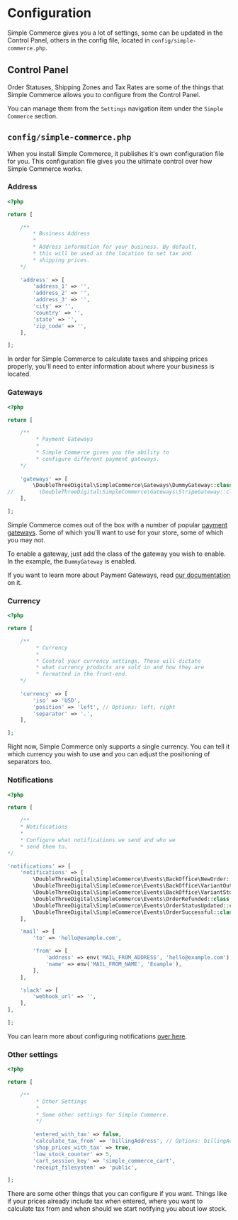 # Configuration

Simple Commerce gives you a lot of settings, some can be updated in the Control Panel, others in the config file, located in `config/simple-commerce.php`.

## Control Panel

Order Statuses, Shipping Zones and Tax Rates are some of the things that Simple Commerce allows you to configure from the Control Panel.

You can manage them from the `Settings` navigation item under the `Simple Commerce` section.

## `config/simple-commerce.php`

When you install Simple Commerce, it publishes it's own configuration file for you. This configuration file gives you the ultimate control over how Simple Commerce works.

### Address

```php
<?php

return [

    /**
        * Business Address
        *
        * Address information for your business. By default,
        * this will be used as the location to set tax and
        * shipping prices.
    */
    
    'address' => [
        'address_1' => '',
        'address_2' => '',
        'address_3' => '',
        'city' => '',
        'country' => '',
        'state' => '',
        'zip_code' => '',
    ],

];
```

In order for Simple Commerce to calculate taxes and shipping prices properly, you'll need to enter information about where your business is located.

### Gateways

```php
<?php

return [

    /**
         * Payment Gateways
         *
         * Simple Commerce gives you the ability to
         * configure different payment gateways.
    */
    
    'gateways' => [
        \DoubleThreeDigital\SimpleCommerce\Gateways\DummyGateway::class => [],
//        \DoubleThreeDigital\SimpleCommerce\Gateways\StripeGateway::class => [],
    ],

];
```

Simple Commerce comes out of the box with a number of popular [payment gateways](./gateways.md). Some of which you'll want to use for your store, some of which you may not.

To enable a gateway, just add the class of the gateway you wish to enable. In the example, the `DummyGateway` is enabled.

If you want to learn more about Payment Gateways, read [our documentation](./gateways.md) on it.

### Currency

```php
<?php

return [

    /**
         * Currency
         *
         * Control your currency settings. These will dictate
         * what currency products are sold in and how they are
         * formatted in the front-end.
    */
    
    'currency' => [
        'iso' => 'USD',
        'position' => 'left', // Options: left, right
        'separator' => '.',
    ],

];
```

Right now, Simple Commerce only supports a single currency. You can tell it which currency you wish to use and you can adjust the positioning of separators too.

### Notifications

```php
<?php

return [

    /**
	* Notifications
	*
	* Configure what notifications we send and who we 
	* send them to.
*/

'notifications' => [
	'notifications' => [
		\DoubleThreeDigital\SimpleCommerce\Events\BackOffice\NewOrder::class => ['mail'],
		\DoubleThreeDigital\SimpleCommerce\Events\BackOffice\VariantOutOfStock::class => ['mail'],
		\DoubleThreeDigital\SimpleCommerce\Events\BackOffice\VariantStockRunningLow::class => ['mail'],
		\DoubleThreeDigital\SimpleCommerce\Events\OrderRefunded::class => ['mail'],
		\DoubleThreeDigital\SimpleCommerce\Events\OrderStatusUpdated::class => ['mail'],
		\DoubleThreeDigital\SimpleCommerce\Events\OrderSuccessful::class => ['mail'],
	],

	'mail' => [
		'to' => 'hello@example.com',

		'from' => [
			'address' => env('MAIL_FROM_ADDRESS', 'hello@example.com'),
			'name' => env('MAIL_FROM_NAME', 'Example'),
		],
	],

	'slack' => [
		'webhook_url' => '',
	],
],

];
```

You can learn more about configuring notifications [over here](./notifications#configuring).

### Other settings

```php
<?php

return [

    /**
         * Other Settings
         *
         * Some other settings for Simple Commerce.
         */
    
        'entered_with_tax' => false,
        'calculate_tax_from' => 'billingAddress', // Options: billingAddress, shippingAddress or businessAddress
        'shop_prices_with_tax' => true,
        'low_stock_counter' => 5,
        'cart_session_key' => 'simple_commerce_cart',
        'receipt_filesystem' => 'public',

];
```

There are some other things that you can configure if you want. Things like if your prices already include tax when entered, where you want to calculate tax from and when should we start notifying you about low stock.
